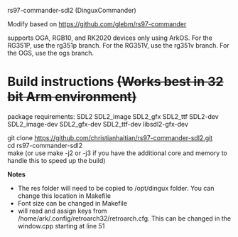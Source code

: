 rs97-commander-sdl2 (DinguxCommander)

Modify based on https://github.com/glebm/rs97-commander

supports OGA, RGB10, and RK2020 devices only using ArkOS.  For the RG351P, use the rg351p branch.  For the RG351V, use the rg351v branch.  For the OGS, use the ogs branch.

Build instructions ~~(Works best in 32 bit Arm environment)~~
==================

package requirements: SDL2 SDL2_image SDL2_gfx SDL2_ttf SDL2-dev SDL2_image-dev SDL2_gfx-dev SDL2_ttf-dev libsdl2-gfx-dev

git clone https://github.com/christianhaitian/rs97-commander-sdl2.git \
cd rs97-commander-sdl2 \
make (or use make -j2 or -j3 if you have the additional core and memory to handle this to speed up the build)

**Notes** 
- The res folder will need to be copied to /opt/dingux folder.  You can change this location in Makefile
- Font size can be changed in Makefile
- will read and assign keys from /home/ark/.config/retroarch32/retroarch.cfg.  This can be changed in the window.cpp starting at line 51
